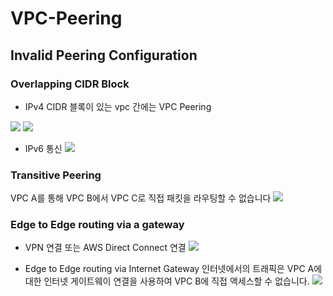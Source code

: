 # VPC-Peering

## Invalid Peering Configuration

### Overlapping CIDR Block
- IPv4 CIDR 블록이 있는 vpc 간에는 VPC Peering

![](https://docs.aws.amazon.com/ko_kr/AmazonVPC/latest/PeeringGuide/images/overlapping-cidrs-diagram.png "")
![](https://docs.aws.amazon.com/ko_kr/AmazonVPC/latest/PeeringGuide/images/overlapping-multiple-cidrs-diagram.png "")

- IPv6 통신
![](https://docs.aws.amazon.com/ko_kr/AmazonVPC/latest/PeeringGuide/images/overlapping-cidrs-ipv6-diagram.png "")

### Transitive Peering
VPC A를 통해 VPC B에서 VPC C로 직접 패킷을 라우팅할 수 없습니다
![](https://docs.aws.amazon.com/ko_kr/AmazonVPC/latest/PeeringGuide/images/transitive-peering-diagram.png "")

### Edge to Edge routing via a gateway
- VPN 연결 또는 AWS Direct Connect 연결
![](https://docs.aws.amazon.com/ko_kr/AmazonVPC/latest/PeeringGuide/images/edge-to-edge-vpn-diagram.png "")

- Edge to Edge routing via Internet Gateway
인터넷에서의 트래픽은 VPC A에 대한 인터넷 게이트웨이 연결을 사용하여 VPC B에 직접 액세스할 수 없습니다.
![](https://docs.aws.amazon.com/ko_kr/AmazonVPC/latest/PeeringGuide/images/edge-to-edge-igw-diagram.png "")
